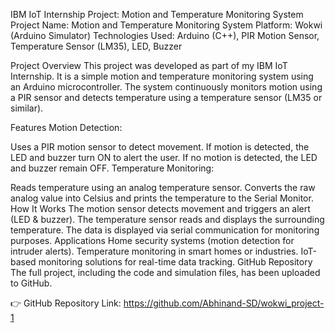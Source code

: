 IBM IoT Internship Project: Motion and Temperature Monitoring System
Project Name: Motion and Temperature Monitoring System
Platform: Wokwi (Arduino Simulator)
Technologies Used: Arduino (C++), PIR Motion Sensor, Temperature Sensor (LM35), LED, Buzzer

Project Overview
This project was developed as part of my IBM IoT Internship. It is a simple motion and temperature monitoring system using an Arduino microcontroller. The system continuously monitors motion using a PIR sensor and detects temperature using a temperature sensor (LM35 or similar).

Features
Motion Detection:

Uses a PIR motion sensor to detect movement.
If motion is detected, the LED and buzzer turn ON to alert the user.
If no motion is detected, the LED and buzzer remain OFF.
Temperature Monitoring:

Reads temperature using an analog temperature sensor.
Converts the raw analog value into Celsius and prints the temperature to the Serial Monitor.
How It Works
The motion sensor detects movement and triggers an alert (LED & buzzer).
The temperature sensor reads and displays the surrounding temperature.
The data is displayed via serial communication for monitoring purposes.
Applications
Home security systems (motion detection for intruder alerts).
Temperature monitoring in smart homes or industries.
IoT-based monitoring solutions for real-time data tracking.
GitHub Repository
The full project, including the code and simulation files, has been uploaded to GitHub.

👉 GitHub Repository Link: https://github.com/Abhinand-SD/wokwi_project-1
